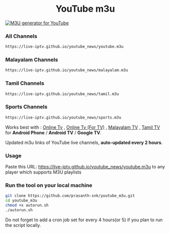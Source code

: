 
<h1 align="center"> YouTube m3u </h1>

[![M3U generator for YouTube](https://github.com/prasanth-snk/youtube_m3u/actions/workflows/m3u_Generator.yml/badge.svg)](https://github.com/prasanth-snk/youtube_m3u/actions/workflows/m3u_Generator.yml)

### All Channels
``` bash
https://live-iptv.github.io/youtube_news/youtube.m3u
```
### Malayalam Channels
``` bash
https://live-iptv.github.io/youtube_news/malayalam.m3u
```

### Tamil Channels
``` bash
https://live-iptv.github.io/youtube_news/tamil.m3u
```

### Sports Channels
``` bash
https://live-iptv.github.io/youtube_news/sports.m3u
```

Works best with :   [Online Tv](https://play.google.com/store/apps/details?id=com.sp.tv) ,
                    [Online Tv (For TV)](https://play.google.com/store/apps/details?id=com.sp.onlinetv) ,
                    [Malayalam TV](https://play.google.com/store/apps/details?id=com.sp.tvmalayalam) ,
                    [Tamil TV](https://play.google.com/store/apps/details?id=com.sp.tvtamil) for **Android Phone** / **Android TV** / **Google TV**.


Updated m3u links of YouTube live channels, **auto-updated every 2 hours**.


### Usage
Paste this URL: https://live-iptv.github.io/youtube_news/youtube.m3u to any player which supports M3U playlists

### Run the tool on your local machine
``` bash
git clone https://github.com/prasanth-snk/youtube_m3u.git
cd youtube_m3u
chmod +x autorun.sh
./autorun.sh
```

Do not forget to add a cron job set for every 4 hours(or 5) if you plan to run the script locally.
